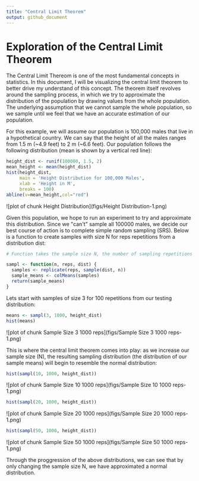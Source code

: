 ```yaml
---
title: "Central Limit Theorem"
output: github_document
---
```





# Exploration of the Central Limit Theorem
The Central Limit Thereom is one of the most fundamental concepts in statistics. In this document, I will be visualizing the central limit theorem to better drive my understand of this concept. The theorem itself revolves around the sampling process, in which we try to approximate the distribution of the population by drawing values from the whole population. The underlying assumption that we cannot sample the whole population, so we sample until we feel that we have an accurate estimation of our population. 


For this example, we will assume our population is 100,000 males that live in a hypothetical country. We can say that the height of all the males ranges from 1.5 m (~4.9 feet) to 2 m (~6.6 feet). Our population follows the following distribution (mean is shown by a vertical red line):

```r
height_dist <- runif(100000, 1.5, 2)
mean_height <- mean(height_dist)
hist(height_dist, 
     main = 'Height Distribution for 100,000 Males',
     xlab = 'Height in M',
     breaks = 100)
abline(v=mean_height,col="red")
```

![plot of chunk Height Distribution](figs/Height Distribution-1.png)

Given this population, we hope to run an experiment to try and approximate this distribution. Since we "can't" sample all 100000 males, we decide our best course of action is to complete simple random sampling (SRS). Below is a function to create samples with size N for reps repetitions from a distribution dist: 

```r
# Function takes the sample size N, the number of sampling repetitions to complete and distribution to sample from

sampl <- function(n, reps, dist) {
  samples <- replicate(reps, sample(dist, n))
  sample_means <- colMeans(samples)
  return(sample_means)
}
```

Lets start with samples of size 3 for 100 repetitions from our testing distribution:


```r
means <- sampl(3, 1000, height_dist)
hist(means)
```

![plot of chunk Sample Size 3 1000 reps](figs/Sample Size 3 1000 reps-1.png)

This is where the central limit theorem comes into play: as we increase our sample size (N), the resulting sampling distribution (the distribution of our sample means) will begin to resemble the normal distribution:


```r
hist(sampl(10, 1000, height_dist))
```

![plot of chunk Sample Size 10 1000 reps](figs/Sample Size 10 1000 reps-1.png)


```r
hist(sampl(20, 1000, height_dist))
```

![plot of chunk Sample Size 20 1000 reps](figs/Sample Size 20 1000 reps-1.png)


```r
hist(sampl(50, 1000, height_dist))
```

![plot of chunk Sample Size 50 1000 reps](figs/Sample Size 50 1000 reps-1.png)


Through the proggression of the above distributions, we can see that by only changing the sample size N, we have approximated a normal distribution.
